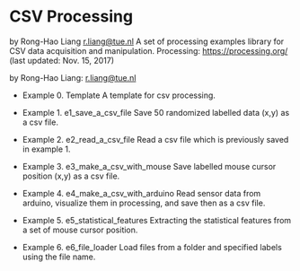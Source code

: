 # CSV Processing
by Rong-Hao Liang r.liang@tue.nl
A set of processing examples library for CSV data acquisition and manipulation.
Processing: https://processing.org/
(last updated: Nov. 15, 2017) 

by Rong-Hao Liang: r.liang@tue.nl

- Example 0. Template
A template for csv processing.

- Example 1. e1_save_a_csv_file
Save 50 randomized labelled data (x,y) as a csv file.

- Example 2. e2_read_a_csv_file
Read a csv file which is previously saved in example 1.

- Example 3. e3_make_a_csv_with_mouse
Save labelled mouse cursor position (x,y) as a csv file.

- Example 4. e4_make_a_csv_with_arduino
Read sensor data from arduino, visualize them in processing, and save then as a csv file.

- Example 5. e5_statistical_features
Extracting the statistical features from a set of mouse cursor position.

- Example 6. e6_file_loader
Load files from a folder and specified labels using the file name.
